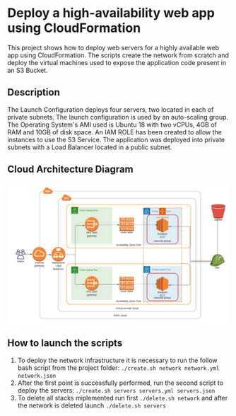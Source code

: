 # Deploy a high-availability web app using CloudFormation
This project shows how to deploy web servers for a highly available web app using CloudFormation. The scripts create the network from scratch and deploy the virtual machines used to expose the application code present in an S3 Bucket.

## Description
The Launch Configuration deploys four servers, two located in each of private subnets. The launch configuration is used by an auto-scaling group. The Operating System's AMI used is Ubuntu 18 with two vCPUs, 4GB of RAM and 10GB of disk space. An IAM ROLE has been created to allow the instances to use the S3 Service. The application was deployed into private subnets with a Load Balancer located in a public subnet.

## Cloud Architecture Diagram
![](image/network-diagram.png)

## How to launch the scripts
1. To deploy the network infrastructure it is necessary to run the follow bash script from the project folder: `./create.sh network network.yml network.json`
2. After the first point is successfully performed, run the second script to deploy the servers: `./create.sh servers servers.yml servers.json`
3. To delete all stacks miplemented run first `./delete.sh network` and after the network is deleted launch `./delete.sh servers`
